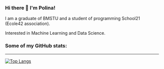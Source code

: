 ### Hi there 👋 I'm Polina!

I am a graduate of BMSTU and a student of programming School21 (Ecole42 association).

Interested in Machine Learning and Data Science.

### Some of my GitHub stats:
---

<!--
**polinariabar/polinariabar** is a ✨ _special_ ✨ repository because its `README.md` (this file) appears on your GitHub profile.

Here are some ideas to get you started:

- 🔭 I’m currently working on ...
- 🌱 I’m currently learning ...
- 👯 I’m looking to collaborate on ...
- 🤔 I’m looking for help with ...
- 💬 Ask me about ...
- 📫 How to reach me: ...
- 😄 Pronouns: ...
- ⚡ Fun fact: ...


[![Anurag's GitHub stats](https://github-readme-stats.vercel.app/api?username=polinariabar)](https://github.com/anuraghazra/github-readme-stats)
-->

[![Top Langs](https://github-readme-stats.vercel.app/api/top-langs/?username=polinariabar&langs_count=8&layout=compact&theme=dracula&hide=objective-c,php)](https://github.com/anuraghazra/github-readme-stats)
